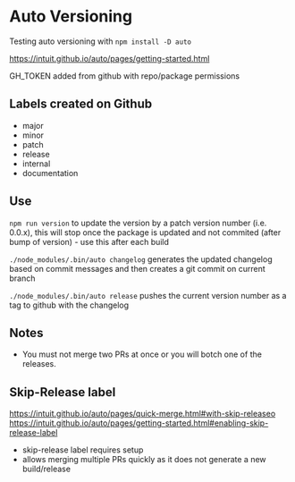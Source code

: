 # Auto Versioning

Testing auto versioning with `npm install -D auto`

https://intuit.github.io/auto/pages/getting-started.html


GH_TOKEN added from github with repo/package permissions

## Labels created on Github

 - major
 - minor 
 - patch 
 - release 
 - internal
 - documentation


## Use

`npm run version` to update the version by a patch version number (i.e. 0.0.x), this will stop once the package is updated and not commited (after bump of version)
	- use this after each build

`./node_modules/.bin/auto changelog` generates the updated changelog based on commit messages and then creates a git commit on current branch

`./node_modules/.bin/auto release` pushes the current version number as a tag to github with the changelog


## Notes

 - You must not merge two PRs at once or you will botch one of the releases.


## Skip-Release label
https://intuit.github.io/auto/pages/quick-merge.html#with-skip-releaseo  
https://intuit.github.io/auto/pages/getting-started.html#enabling-skip-release-label  

 - skip-release label requires setup
 - allows merging multiple PRs quickly as it does not generate a new build/release

